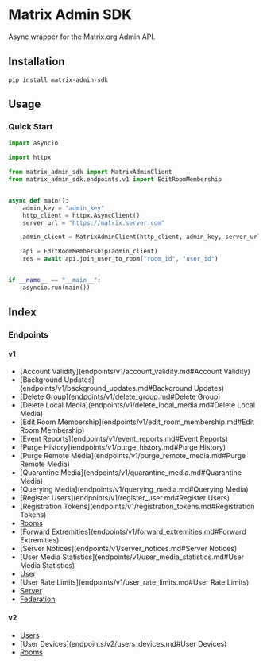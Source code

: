 # Matrix Admin SDK

Async wrapper for the Matrix.org Admin API.

## Installation
```shell
pip install matrix-admin-sdk
```


## Usage
### Quick Start
```python
import asyncio

import httpx

from matrix_admin_sdk import MatrixAdminClient
from matrix_admin_sdk.endpoints.v1 import EditRoomMembership


async def main():
    admin_key = "admin_key"
    http_client = httpx.AsyncClient()
    server_url = "https://matrix.server.com"

    admin_client = MatrixAdminClient(http_client, admin_key, server_url)

    api = EditRoomMembership(admin_client)
    res = await api.join_user_to_room("room_id", "user_id")


if __name__ == "__main__":
    asyncio.run(main())
```
## Index
### Endpoints
#### v1
- [Account Validity](endpoints/v1/account_validity.md#Account Validity)
- [Background Updates](endpoints/v1/background_updates.md#Background Updates)
- [Delete Group](endpoints/v1/delete_group.md#Delete Group)
- [Delete Local Media](endpoints/v1/delete_local_media.md#Delete Local Media)
- [Edit Room Membership](endpoints/v1/edit_room_membership.md#Edit Room Membership)
- [Event Reports](endpoints/v1/event_reports.md#Event Reports)
- [Purge History](endpoints/v1/purge_history.md#Purge History)
- [Purge Remote Media](endpoints/v1/purge_remote_media.md#Purge Remote Media)
- [Quarantine Media](endpoints/v1/quarantine_media.md#Quarantine Media)
- [Querying Media](endpoints/v1/querying_media.md#Querying Media)
- [Register Users](endpoints/v1/register_user.md#Register Users)
- [Registration Tokens](endpoints/v1/registration_tokens.md#Registration Tokens)
- [Rooms](endpoints/v1/rooms.md#Rooms)
- [Forward Extremities](endpoints/v1/forward_extremities.md#Forward Extremities)
- [Server Notices](endpoints/v1/server_notices.md#Server Notices)
- [User Media Statistics](endpoints/v1/user_media_statistics.md#User Media Statistics)
- [User](endpoints/v1/user.md#User)
- [User Rate Limits](endpoints/v1/user_rate_limits.md#User Rate Limits)
- [Server](endpoints/v1/server.md#Server)
- [Federation](endpoints/v1/federation.md#Federation)
 
#### v2
- [Users](endpoints/v2/users.md#Users)
- [User Devices](endpoints/v2/users_devices.md#User Devices)
- [Rooms](endpoints/v2/rooms.md#Rooms)
